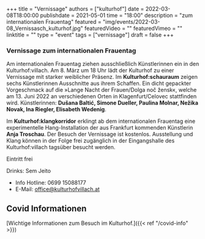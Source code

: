 +++
title = "Vernissage"
authors = ["kulturhof"]
date = 2022-03-08T18:00:00
publishdate = 2021-05-01
time = "18:00"
description = "zum internationalen Frauentag"
featured = "img/events/2022-03-08_Vernissasch_kulturhof.jpg"
featuredVideo = ""
featuredVimeo = ""
linktitle = ""
type = "event"
tags = ["vernissage"]
draft = false
+++

### Vernissage zum internationalen Frauentag

Am internationalen Frauentag ziehen ausschließlich Künstlerinnen ein in den Kulturhof:villach. Am 8. März um 18 Uhr lädt der Kulturhof zu einer Vernissage mit starker weiblicher Präsenz.
Im **Kulturhof:schauraum** zeigen sechs Künstlerinnen Ausschnitte aus ihrem Schaffen. Ein dicht gepackter Vorgeschmack auf die »Lange Nacht der Frauen/Dolga noč žensk«, welche am 13. Juni 2022 an verschiedenen Orten in Klagenfurt/Celovec stattfinden wird. 
Künstlerinnen: **Dušana Baltić, Simone Dueller, Paulina Molnar, Nežika Novak, Ina Riegler, Elisabeth Wedenig**.

Im **Kulturhof:klangkorridor** erklingt ab dem internationalen Frauentag eine experimentelle Hang-Installation der aus Frankfurt kommenden Künstlerin **Anja Troschau**.
Der Besuch der Vernissage ist kostenlos. Ausstellung und Klang können in der Folge frei zugänglich in der Eingangshalle des Kulturhof:villach tagsüber besucht werden.

Eintritt frei

Drinks: Sem Jeito

- Info Hotline: 0699 15088177 
- E-Mail: office@kulturhofvillach.at

## Covid Informationen

[Wichtige Informationen zum Besuch im Kulturhof.]({{< ref "/covid-info" >}})
